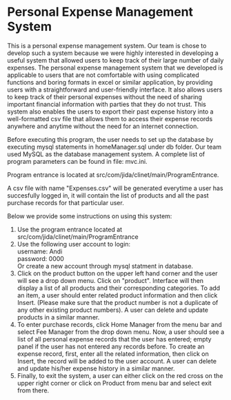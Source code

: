 Personal Expense Management System
===================
This is a personal expense management system. Our team is chose to develop such a system because we were highly interested in developing a useful system that allowed users to keep track of their large number of daily expenses. The personal expense management system that we developed is applicable to users that are not comfortable with using complicated functions and boring formats in excel or similar application, by providing users with a straightforward and user-friendly interface. It also allows users to keep track of their personal expenses without the need of sharing important financial information with parties that they do not trust. This system also enables the users to export their past expense history into a well-formatted csv file that allows them to access their expense records anywhere and anytime without the need for an internet connection.  

Before executing this program, the user needs to set up the database by executing mysql statements in homeManager.sql under db folder. Our team used MySQL as the database management system. A complete list of program parameters can be found in file: mvc.ini. 

Program entrance is located at src/com/jida/clinet/main/ProgramEntrance.

A csv file with name "Expenses.csv" will be generated everytime a user has succesfully logged in, it will contain the list of products and all the past purchase records for that particular user. 

Below we provide some instructions on using this system:

1. Use the program entrance located at src/com/jida/clinet/main/ProgramEntrance
2. Use the following user account to login:   
      username: Andi  
      password: 0000  
   Or create a new account through mysql statment in database. 
3. Click on the product button on the upper left hand corner and the user will see a drop down menu. Click on "product". Interface will then display a list of all products and their corresponding categories. To add an item, a user should enter related product information and then click Insert. (Please make sure that the product number is not a duplicate of any other existing product numbers). A user can delete and update products in a similar manner. 
4. To enter purchase records, click Home Manager from the menu bar and select Fee Manager from the drop down menu. Now, a user should see a list of all personal expense records that the user has entered; empty panel if the user has not entered any records before. To create an expense record, first, enter all the related information, then click on Insert, the record will be added to the user account. A user can delete and update his/her expense history in a similar manner. 
5. Finally, to exit the system, a user can either click on the red cross on the upper right corner or click on Product from menu bar and select exit from there.
